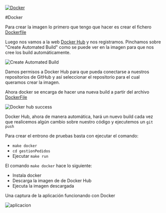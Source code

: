 [![Docker](https://camo.githubusercontent.com/8a4737bc02fcfeb36a2d7cfb9d3e886e9baf37ad/687474703a2f2f693632382e70686f746f6275636b65742e636f6d2f616c62756d732f7575362f726f6d696c67696c646f2f646f636b657269636f6e5f7a7073776a3369667772772e706e67)](https://hub.docker.com/r/ignaciorecuerda2/gestionpedidos_django/)

#Docker

Para crear la imagen lo primero que tengo que hacer es crear el fichero [Dockerfile](https://github.com/ignaciorecuerda/gestionpedidos_django/blob/master/Dockerfile)

Luego nos vamos a la web [Docker Hub](https://hub.docker.com) y nos registramos.
Pinchamos sobre "Create Automated Build" como se puede ver en la imagen para que nos cree los build automáticamente.

![Create Automated Build](https://www.dropbox.com/s/9dyf2ksjpz6mrkr/hito4.1.png?dl=1)

Damos permisos a Docker Hub para que pueda conectarse a nuestros repositorios de GitHub y así seleccionar el repositorio para el cual queramos crear la imagen.

Ahora docker se encarga de hacer una nueva build a partir del archivo [DockerFile](https://github.com/ignaciorecuerda/gestionpedidos_django/blob/master/Dockerfile)

![Docker hub success](https://www.dropbox.com/s/s7urqtrp8j9effn/docker.png?dl=1)

Docker Hub, ahora de manera automática, hará un nuevo build cada vez que realicemos algún cambio sobre nuestro código y ejecutemos un `git push`

Para crear el entrono de pruebas basta con ejecutar el comando: 

* `make docker`
* `cd gestionPedidos`
* Ejecutar `make run`

El comando `make docker` hace lo siguiente:

* Instala docker
* Descarga la imagen de de Docker Hub
* Ejecuta la imagen descargada

Una captura de la aplicación funcionando con Docker

![aplicacion](https://www.dropbox.com/s/0qjil56m7mpjsbv/despliegueFabric.png?dl=1)


